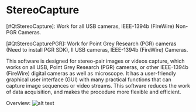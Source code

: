 # StereoCapture

[#QtStereoCapture]: Work for all USB cameras, IEEE-1394b (FireWire) Non-PGR Cameras.

[#QtStereoCapturePGR]: Work for Point Grey Research (PGR) cameras (Need to install PGR SDK), ll USB cameras, IEEE-1394b (FireWire) Cameras.

This software is designed for stereo-pair images or videos capture, which works on all USB, Point Grey Research (PGR) cameras, or other IEEE-1394b (FireWire) digital cameras as well as microscope. It has a user-friendly graphical user interface (GUI) with many practical functions that can capture image sequences or video streams. This software reduces the work of data acquisition, and makes the procedure more flexible and efficient.

Overview:
![alt text](https://my.vanderbilt.edu/xiaochen/files/2015/09/overview_qsc.jpg "Title")



